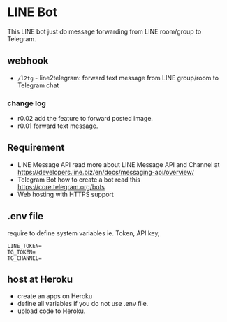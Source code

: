 # LINE Bot

This LINE bot just do message forwarding from LINE room/group to Telegram.

## webhook

- `/l2tg` - line2telegram: forward text message from LINE group/room to Telegram chat

### change log

- r0.02 add the feature to forward posted image.
- r0.01 forward text message.

## Requirement

- LINE Message API read more about LINE Message API and Channel at https://developers.line.biz/en/docs/messaging-api/overview/
- Telegram Bot how to create a bot read this https://core.telegram.org/bots
- Web hosting with HTTPS support

## .env file 

require to define system variables ie. Token, API key,

```
LINE_TOKEN=
TG_TOKEN=
TG_CHANNEL=
```

## host at Heroku

- create an apps on Heroku
- define all variables if you do not use .env file.
- upload code to Heroku.
